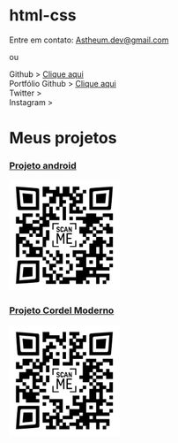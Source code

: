 # html-css

Entre em contato:
Astheum.dev@gmail.com

ou

Github > <a href="https://github.com/Astheum" target="_blank"> Clique aqui </a>
<br>
Portfólio Github > <a href="https://astheum.github.io/html-css/" target="_blank"> Clique aqui </a>
<br>
Twitter >
<br>
Instagram >


<h1> Meus projetos </h1>
<div display="inline-block">
    <h3><a href="https://astheum.github.io/projeto-android/" target="_blank">Projeto android</a></h3>
    <img src="QRandroid.png" width="200" height="200" />
</div>

<div display="inline-block">
    <h3 display="inline-block"><a href="https://astheum.github.io/projeto-cordel-moderno/" target="_blank">Projeto Cordel Moderno</a></h3>
    <img src="QRcordel-moderno.png" width="200" height="200" />
</div>